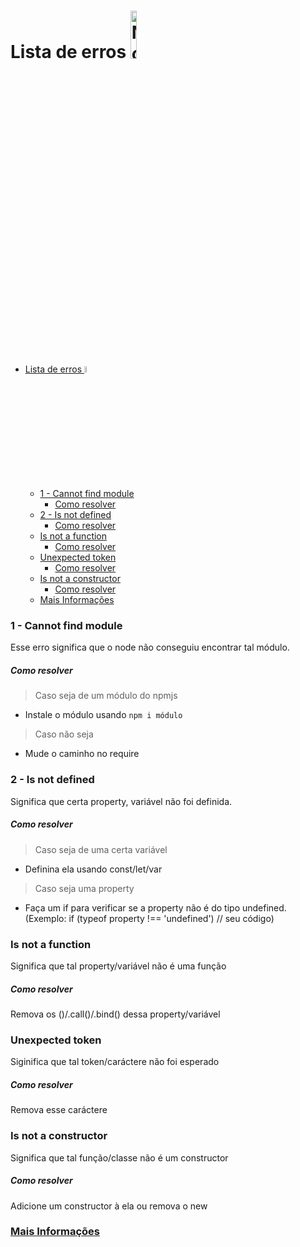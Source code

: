 # Lista de erros <img src="https://cdn.worldvectorlogo.com/logos/nodejs.svg" alt="NodeJS" style="height: 14%; width: 14%;"/>

- [Lista de erros <img src="https://cdn.worldvectorlogo.com/logos/nodejs.svg" alt="NodeJS" style="height: 5%; width: 5%;"/>](#lista-de-erros-)
    - [1 - Cannot find module](#1---cannot-find-module)
        - [Como resolver](#como-resolver)
    - [2 - Is not defined](#2---is-not-defined)
        - [Como resolver](#como-resolver-1)
    - [Is not a function](#is-not-a-function)
        - [Como resolver](#como-resolver-2)
    - [Unexpected token](#unexpected-token)
        - [Como resolver](#como-resolver-3)
    - [Is not a constructor](#is-not-a-constructor)
        - [Como resolver](#como-resolver-4)
    - [Mais Informações](#mais-informações)

### 1 - Cannot find module

Esse erro significa que o node não conseguiu encontrar tal módulo.

##### Como resolver

> Caso seja de um módulo do npmjs

- Instale o módulo usando `npm i módulo`

> Caso não seja

- Mude o caminho no require

### 2 - Is not defined

Significa que certa property, variável não foi definida.

##### Como resolver

> Caso seja de uma certa variável

- Definina ela usando const/let/var

> Caso seja uma property

- Faça um if para verificar se a property não é do tipo undefined. (Exemplo: if (typeof property !== 'undefined') // seu código)


### Is not a function
Significa que tal property/variável não é uma função

##### Como resolver
Remova os ()/.call()/.bind() dessa property/variável

### Unexpected token
Siginifica que tal token/caráctere não foi esperado

##### Como resolver
Remova esse caráctere

### Is not a constructor
Significa que tal função/classe não é um constructor

##### Como resolver
Adicione um constructor à ela ou remova o new


### [Mais Informações](https://github.com/nodejs/node/blob/master/doc/api/errors.md)
